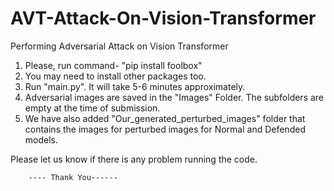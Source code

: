 # AVT-Attack-On-Vision-Transformer
Performing Adversarial Attack on Vision Transformer
1. Please, run command- "pip install foolbox"
2. You may need to install other packages too.
3. Run "main.py". It will take 5-6 minutes approximately.
4. Adversarial images are saved in the "Images" Folder. The subfolders are empty at the time of submission.
5. We have also added "Our_generated_perturbed_images" folder that contains the images for perturbed images for Normal and Defended models. 

Please let us know if there is any problem running the code. 


		---- Thank You------
